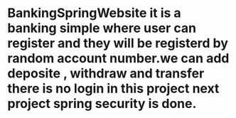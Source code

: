 # BankingSpringWebsite it is a banking simple where user can register and they will be registerd by random account number.we can add deposite , withdraw and transfer there is no login in this project next project spring security is done. 
